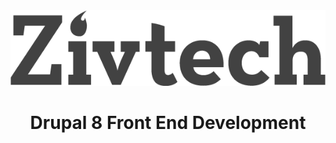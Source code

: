 <div style="text-align:center;">

<img src="zivtech-logo.png" />

<h1>Drupal 8 Front End Development</h1>

</div>

